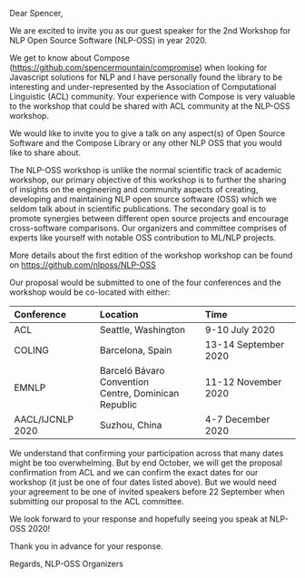 Dear Spencer, 

We are excited to invite you as our guest speaker for the 2nd Workshop for NLP Open Source Software (NLP-OSS) in year 2020. 

We get to know about Compose (https://github.com/spencermountain/compromise) when looking for Javascript solutions for NLP and I have personally found the library to be interesting and under-represented by the Association of Computational Linguistic (ACL) community. Your experience with Compose is very valuable to the workshop that could be shared with ACL community at the NLP-OSS workshop.

We would like to invite you to give a talk on any aspect(s) of Open Source Software and the Compose Library or any other NLP OSS that you would like to share about.

The NLP-OSS workshop is unlike the normal scientific track of academic workshop, our primary objective of this workshop is to further the sharing of insights on the engineering and community aspects of creating, developing and maintaining NLP open source software (OSS) which we seldom talk about in scientific publications. The secondary goal is to promote synergies between different open source projects and encourage cross-software comparisons. Our organizers and committee comprises of experts like yourself with notable OSS contribution to ML/NLP projects. 

More details about the first edition of the workshop workshop can be found on https://github.com/nlposs/NLP-OSS 

Our proposal would be submitted to one of the four conferences and the workshop would be co-located with either:

| Conference	| Location | 	Time | 
|:-|:-|:-|
| ACL	| Seattle, Washington | 9-10 July 2020|
| COLING	| Barcelona, Spain | 13-14 September 2020 |
| EMNLP	| Barceló Bávaro Convention <br> Centre, Dominican Republic  | 11-12 November 2020 |
| AACL/IJCNLP 2020 | Suzhou, China | 4-7 December 2020 | 

We understand that confirming your participation across that many dates might be too overwhelming. But by end October, we will get the proposal confirmation from ACL and we can confirm the exact dates for our workshop (it just be one of four dates listed above). But we would need your agreement to be one of invited speakers before 22 September when submitting our proposal to the ACL committee. 

We look forward to your response and hopefully seeing you speak at NLP-OSS 2020!

Thank you in advance for your response. 

Regards,
NLP-OSS Organizers
